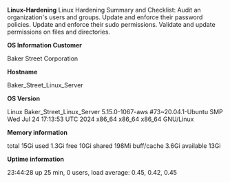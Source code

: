 **Linux-Hardening**
Linux Hardening Summary and Checklist: Audit an organization's users and groups. Update and enforce their password policies. Update and enforce their sudo permissions. Validate and update permissions on files and directories.

**OS Information Customer**

Baker Street Corporation

**Hostname**

Baker_Street_Linux_Server

**OS Version**

Linux Baker_Street_Linux_Server 5.15.0-1067-aws #73~20.04.1-Ubuntu SMP Wed Jul 24 17:13:53 UTC 2024 x86_64 x86_64 x86_64 GNU/Linux

**Memory information**

total 15Gi
used 1.3Gi
free 10Gi
shared 198Mi
buff/cache 3.6Gi
available 13Gi

**Uptime information**

23:44:28 up 25 min, 0 users, load average: 0.45, 0.42, 0.45
